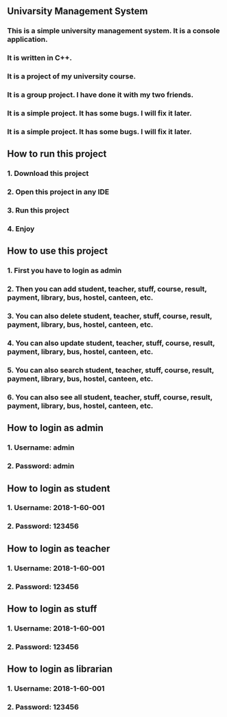 ## Univarsity Management System

### This is a simple university management system. It is a console application.

### It is written in C++.

### It is a project of my university course.

### It is a group project. I have done it with my two friends.

### It is a simple project. It has some bugs. I will fix it later.

### It is a simple project. It has some bugs. I will fix it later.

## How to run this project

### 1. Download this project

### 2. Open this project in any IDE

### 3. Run this project

### 4. Enjoy

## How to use this project

### 1. First you have to login as admin

### 2. Then you can add student, teacher, stuff, course, result, payment, library, bus, hostel, canteen, etc.

### 3. You can also delete student, teacher, stuff, course, result, payment, library, bus, hostel, canteen, etc.

### 4. You can also update student, teacher, stuff, course, result, payment, library, bus, hostel, canteen, etc.

### 5. You can also search student, teacher, stuff, course, result, payment, library, bus, hostel, canteen, etc.

### 6. You can also see all student, teacher, stuff, course, result, payment, library, bus, hostel, canteen, etc.

## How to login as admin

### 1. Username: admin

### 2. Password: admin

## How to login as student

### 1. Username: 2018-1-60-001

### 2. Password: 123456

## How to login as teacher

### 1. Username: 2018-1-60-001

### 2. Password: 123456

## How to login as stuff

### 1. Username: 2018-1-60-001

### 2. Password: 123456

## How to login as librarian

### 1. Username: 2018-1-60-001

### 2. Password: 123456
